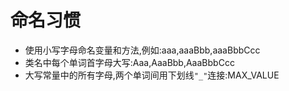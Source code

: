 # 命名习惯

- 使用小写字母命名变量和方法,例如:aaa,aaaBbb,aaaBbbCcc
- 类名中每个单词首字母大写:Aaa,AaaBbb,AaaBbbCcc
- 大写常量中的所有字母,两个单词间用下划线`"_"`连接:MAX_VALUE
